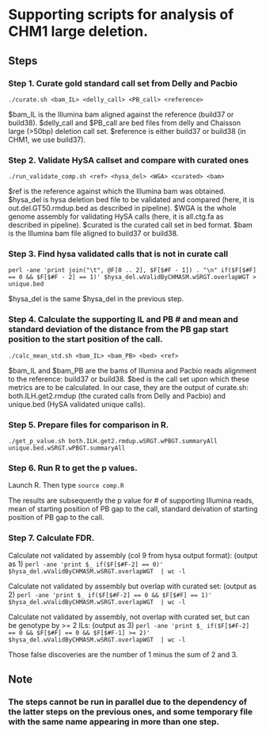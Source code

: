 # Supporting scripts for analysis of CHM1 large deletion.

## Steps

### Step 1. Curate gold standard call set from Delly and Pacbio

```./curate.sh <bam_IL> <delly_call> <PB_call> <reference>```

$bam_IL is the Illumina bam aligned against the reference (build37 or build38). $delly_call and $PB_call are bed files from delly and Chaisson large (>50bp) deletion call set. $reference is either build37 or build38 (in CHM1, we use build37).

### Step 2. Validate HySA callset and compare with curated ones

```./run_validate_comp.sh <ref> <hysa_del> <WGA> <curated> <bam>```

$ref is the reference against which the Illumina bam was obtained. $hysa_del is hysa deletion bed file to be validated and compared (here, it is out.del.GT50.rmdup.bed as described in pipeline). $WGA is the whole genome assembly for validating HySA calls (here, it is all.ctg.fa as described in pipeline). $curated is the curated call set in bed format. $bam is the Illumina bam file aligned to build37 or build38. 

### Step 3. Find hysa validated calls that is not in curate call 

```perl -ane 'print join("\t", @F[0 .. 2], $F[$#F - 1]) . "\n" if($F[$#F] == 0 && $F[$#F - 2] == 1)' $hysa_del.wValidByCHMASM.wSRGT.overlapWGT > unique.bed```

$hysa_del is the same $hysa_del in the previous step.

### Step 4. Calculate the supporting IL and PB # and mean and standard deviation of the distance from the PB gap start position to the start position of the call. 

```./calc_mean_std.sh <bam_IL> <bam_PB> <bed> <ref>```

$bam_IL and $bam_PB are the bams of Illumina and Pacbio reads alignment to the reference: build37 or build38. $bed is the call set upon which these metrics are to be calculated. In our case, they are the output of curate.sh: both.ILH.get2.rmdup (the curated calls from Delly and Pacbio) and unique.bed (HySA validated unique calls). 

### Step 5. Prepare files for comparison in R.

```./get_p_value.sh both.ILH.get2.rmdup.wSRGT.wPBGT.summaryAll unique.bed.wSRGT.wPBGT.summaryAll```

### Step 6. Run R to get the p values. 

Launch R. Then type
```source comp.R```

The results are subsequently the p value for # of supporting Illumina reads, mean of starting position of PB gap to the call, standard deivation of starting position of PB gap to the call.  

### Step 7. Calculate FDR.

Calculate not validated by assembly (col 9 from hysa output format): (output as 1)
```perl -ane 'print $_ if($F[$#F-2] == 0)' $hysa_del.wValidByCHMASM.wSRGT.overlapWGT  | wc -l```

Calculate not validated by assembly but overlap with curated set: (output as 2)
```perl -ane 'print $_ if($F[$#F-2] == 0 && $F[$#F] == 1)' $hysa_del.wValidByCHMASM.wSRGT.overlapWGT  | wc -l```

Calculate not validated by assembly, not overlap with curated set, but can be genotype by >= 2 ILs: (output as 3)
```perl -ane 'print $_ if($F[$#F-2] == 0 && $F[$#F] == 0 && $F[$#F-1] >= 2)' $hysa_del.wValidByCHMASM.wSRGT.overlapWGT  | wc -l```

Those false discoveries are the number of 1 minus the sum of 2 and 3. 

## Note
### The steps cannot be run in parallel due to the dependency of the latter steps on the previous ones, and some temporary file with the same name appearing in more than one step. 
